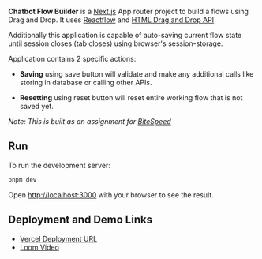 **Chatbot Flow Builder** is a [Next.js](https://nextjs.org/) App router project to build a flows using Drag and Drop. It uses [Reactflow](https://reactflow.dev/) and [HTML Drag and Drop API](https://developer.mozilla.org/en-US/docs/Web/API/HTML_Drag_and_Drop_API)

Additionally this application is capable of auto-saving current flow state until session closes (tab closes) using browser's session-storage.

Application contains 2 specific actions:

- **Saving** using save button will validate and make any additional calls like storing in database or calling other APIs.

- **Resetting** using reset button will reset entire working flow that is not saved yet.

_Note: This is built as an assignment for [BiteSpeed](https://www.bitespeed.co/)_

## Run

To run the development server:

```bash
pnpm dev
```

Open [http://localhost:3000](http://localhost:3000) with your browser to see the result.

## Deployment and Demo Links

- [Vercel Deployment URL](https://chatbot-flow-builder-13js.vercel.app/)
- [Loom Video](https://www.loom.com/share/0e0d9a20896e4f5ab81018757f71f7b3?sid=6aab6b10-f1f6-4301-b6a3-3fbc71a40570)
